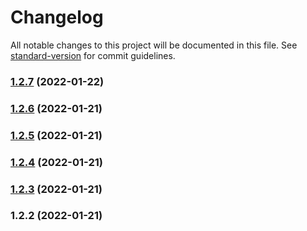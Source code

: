 # Changelog

All notable changes to this project will be documented in this file. See [standard-version](https://github.com/conventional-changelog/standard-version) for commit guidelines.

### [1.2.7](https://github.com/hacmia/simp-ddb/compare/v1.2.6...v1.2.7) (2022-01-22)

### [1.2.6](https://github.com/hacmia/simp-ddb/compare/v1.2.5...v1.2.6) (2022-01-21)

### [1.2.5](https://github.com/hacmia/simp-ddb/compare/v1.2.4...v1.2.5) (2022-01-21)

### [1.2.4](https://github.com/hacmia/simp-ddb/compare/v1.2.3...v1.2.4) (2022-01-21)

### [1.2.3](https://github.com/hacmia/simp-ddb/compare/v1.2.2...v1.2.3) (2022-01-21)

### 1.2.2 (2022-01-21)
